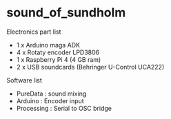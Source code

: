 # sound_of_sundholm

Electronics part list
- 1 x Arduino maga ADK
- 4 x Rotaty encoder LPD3806
- 1 x Raspberry Pi 4 (4 GB ram)
- 2 x USB soundcards (Behringer U-Control UCA222)

Software list
- PureData : sound mixing
- Arduino : Encoder input
- Processing : Serial to OSC bridge
